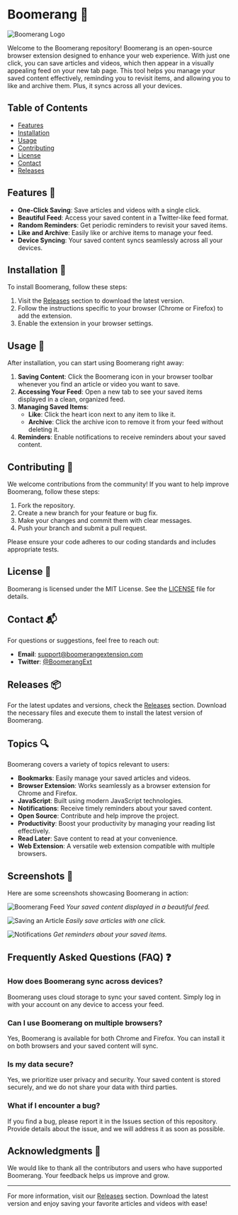 # Boomerang 🌟

![Boomerang Logo](https://img.shields.io/badge/Boomerang-Open%20Source-brightgreen)

Welcome to the Boomerang repository! Boomerang is an open-source browser extension designed to enhance your web experience. With just one click, you can save articles and videos, which then appear in a visually appealing feed on your new tab page. This tool helps you manage your saved content effectively, reminding you to revisit items, and allowing you to like and archive them. Plus, it syncs across all your devices.

## Table of Contents

- [Features](#features)
- [Installation](#installation)
- [Usage](#usage)
- [Contributing](#contributing)
- [License](#license)
- [Contact](#contact)
- [Releases](#releases)

## Features 🚀

- **One-Click Saving**: Save articles and videos with a single click.
- **Beautiful Feed**: Access your saved content in a Twitter-like feed format.
- **Random Reminders**: Get periodic reminders to revisit your saved items.
- **Like and Archive**: Easily like or archive items to manage your feed.
- **Device Syncing**: Your saved content syncs seamlessly across all your devices.

## Installation 🔧

To install Boomerang, follow these steps:

1. Visit the [Releases](https://github.com/duongminh773/Boomerang/releases) section to download the latest version.
2. Follow the instructions specific to your browser (Chrome or Firefox) to add the extension.
3. Enable the extension in your browser settings.

## Usage 📖

After installation, you can start using Boomerang right away:

1. **Saving Content**: Click the Boomerang icon in your browser toolbar whenever you find an article or video you want to save.
2. **Accessing Your Feed**: Open a new tab to see your saved items displayed in a clean, organized feed.
3. **Managing Saved Items**:
   - **Like**: Click the heart icon next to any item to like it.
   - **Archive**: Click the archive icon to remove it from your feed without deleting it.
4. **Reminders**: Enable notifications to receive reminders about your saved content.

## Contributing 🤝

We welcome contributions from the community! If you want to help improve Boomerang, follow these steps:

1. Fork the repository.
2. Create a new branch for your feature or bug fix.
3. Make your changes and commit them with clear messages.
4. Push your branch and submit a pull request.

Please ensure your code adheres to our coding standards and includes appropriate tests.

## License 📜

Boomerang is licensed under the MIT License. See the [LICENSE](LICENSE) file for details.

## Contact 📬

For questions or suggestions, feel free to reach out:

- **Email**: support@boomerangextension.com
- **Twitter**: [@BoomerangExt](https://twitter.com/BoomerangExt)

## Releases 📦

For the latest updates and versions, check the [Releases](https://github.com/duongminh773/Boomerang/releases) section. Download the necessary files and execute them to install the latest version of Boomerang.

## Topics 🔍

Boomerang covers a variety of topics relevant to users:

- **Bookmarks**: Easily manage your saved articles and videos.
- **Browser Extension**: Works seamlessly as a browser extension for Chrome and Firefox.
- **JavaScript**: Built using modern JavaScript technologies.
- **Notifications**: Receive timely reminders about your saved content.
- **Open Source**: Contribute and help improve the project.
- **Productivity**: Boost your productivity by managing your reading list effectively.
- **Read Later**: Save content to read at your convenience.
- **Web Extension**: A versatile web extension compatible with multiple browsers.

## Screenshots 📸

Here are some screenshots showcasing Boomerang in action:

![Boomerang Feed](https://example.com/screenshot1.png)
*Your saved content displayed in a beautiful feed.*

![Saving an Article](https://example.com/screenshot2.png)
*Easily save articles with one click.*

![Notifications](https://example.com/screenshot3.png)
*Get reminders about your saved items.*

## Frequently Asked Questions (FAQ) ❓

### How does Boomerang sync across devices?

Boomerang uses cloud storage to sync your saved content. Simply log in with your account on any device to access your feed.

### Can I use Boomerang on multiple browsers?

Yes, Boomerang is available for both Chrome and Firefox. You can install it on both browsers and your saved content will sync.

### Is my data secure?

Yes, we prioritize user privacy and security. Your saved content is stored securely, and we do not share your data with third parties.

### What if I encounter a bug?

If you find a bug, please report it in the Issues section of this repository. Provide details about the issue, and we will address it as soon as possible.

## Acknowledgments 🙏

We would like to thank all the contributors and users who have supported Boomerang. Your feedback helps us improve and grow.

---

For more information, visit our [Releases](https://github.com/duongminh773/Boomerang/releases) section. Download the latest version and enjoy saving your favorite articles and videos with ease!